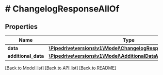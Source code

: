 # # ChangelogResponseAllOf

## Properties

Name | Type | Description | Notes
------------ | ------------- | ------------- | -------------
**data** | [**\Pipedrive\versions\v1\Model\ChangelogResponseAllOfData[]**](ChangelogResponseAllOfData.md) |  |
**additional_data** | [**\Pipedrive\versions\v1\Model\AdditionalDataWithCursorPagination**](AdditionalDataWithCursorPagination.md) |  |

[[Back to Model list]](../README.md#documentation-for-models) [[Back to API list]](../README.md#documentation-for-api-endpoints) [[Back to README]](../README.md)
